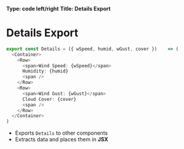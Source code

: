 **Type: code left/right**
**Title: Details Export**

# Details Export
```js
export const Details = ({ wSpeed, humid, wGust, cover })    => (
  <Container>
    <Row>
      <span>Wind Speed: {wSpeed}</span>
      Humidity: {humid}
      <span />
    </Row>
    <Row>
      <span>Wind Gust: {wGust}</span>
      Cloud Cover: {cover}
      <span />
    </Row>
  </Container>
)
```
* Exports `Details` to other components
* Extracts data and places them in **JSX**